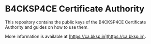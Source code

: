# B4CKSP4CE Certificate Authority

This repository contains the public keys of the B4CKSP4CE Certificate Authority and guides on how to use them.

More information is available at [https://ca.bksp.in](https://ca.bksp.in).
